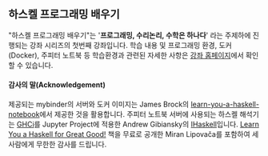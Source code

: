 ## 하스켈 프로그래밍 배우기

"하스켈 프로그래밍 배우기"는 '**프로그래밍, 수리논리, 수학은 하나다**' 라는 주제하에 진행되는 
강좌 시리즈의 첫번째 강좌입니다. 
학습 내용 및 프로그래밍 환경, 도커(Docker), 주피터 노트북 등 학습환경과 관련된 자세한 사항은 
[강좌 홈페이지](https://prologma.github.io/learn-you-a-haskell/)에서
확인할 수 있습니다. 

#### 감사의 말(Acknowledgement)
<p>제공되는 mybinder의 서버와 도커 이미지는 James Brock의 
<a href="https://github.com/jamesdbrock/learn-you-a-haskell-notebook">learn-you-a-haskell-notebook</a>에서 
제공한 것을 활용합니다.
주피터 노트북 서버에 사용되는 하스켈 해석기는 
<a href="https://downloads.haskell.org/~ghc/latest/docs/html/users_guide/ghci.html">GHCi</a>를 
Jupyter Project에 적용한 Andrew Gibiansky의 
<a href="https://github.com/gibiansky/IHaskell">IHaskell</a>입니다.
<a href="http://learnyouahaskell.com/">Learn You a Haskell for Great Good!</a> 책을 무료로 공개한
Miran Lipova&ccaron;a를 포함하여 세 사람에게 무한한 감사를 드립니다.</p>

